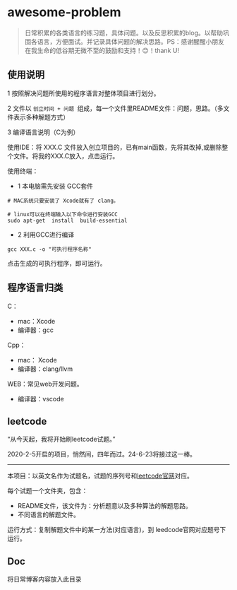 # awesome-problem

> 日常积累的各类语言的练习题，具体问题。以及反思积累的blog。以帮助巩固各语言，方便面试。并记录具体问题的解决思路。PS：感谢醒醒小朋友在我生命的低谷期无微不至的鼓励和支持！😊！thank U! 

## 使用说明

1 按照解决问题所使用的程序语言对整体项目进行划分。

2 文件以 `创立时间 + 问题 `组成，每一个文件里README文件：问题，思路。（多文件表示多种解题方式）

3 编译语言说明（C为例）

使用IDE：将 XXX.C 文件放入创立项目的，已有main函数，先将其改掉,或删除整个文件。将我的XXX.C放入，点击运行。

使用终端：

- 1 本电脑需先安装 GCC套件

```
# MAC系统只要安装了 Xcode就有了 clang。

# linux可以在终端输入以下命令进行安装GCC
sudo apt-get  install  build-essential
```

- 2 利用GCC进行编译

```
gcc XXX.c -o "可执行程序名称"
```

点击生成的可执行程序，即可运行。

## 程序语言归类

C：

- mac：Xcode
- 编译器：gcc

Cpp：

- mac： Xcode
- 编译器：clang/llvm

WEB：常见web开发问题。

- 编译器：vscode

## leetcode

“从今天起，我将开始刷leetcode试题。”

2020-2-5开启的项目，悄然间，四年而过。24-6-23将接过这一棒。

---

本项目：以英文名作为试题名，试题的序列号和[leetcode官网](https://leetcode.com/)对应。

每个试题一个文件夹，包含：

- README文件，该文件为：分析题意以及多种算法的解题思路。
- 不同语言的解题文件。

运行方式：复制解题文件中的某一方法(对应语言)，到 leedcode官网对应题号下运行。

## Doc

将日常博客内容放入此目录

